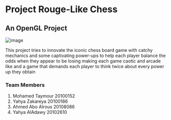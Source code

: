 # Project Rouge-Like Chess

## An OpenGL Project

![image](https://github.com/yayaOVE156/roguelikechess/assets/69405579/2de50e7f-511d-4b63-b281-35f49bd111d1)


This project tries to innovate the iconic chess board game with catchy mechanics and 
some captivating power-ups to help each player balance the odds when they appear to 
be losing making each game caotic and arcade like and a game that demands each player
to think twice about every power up they obtain

### Team Members

1) Mohamed Taymour 20100152
2) Yahya Zakareya 20100186
3) Ahmed Abo Alrous 20108086
4) Yahya AlAdawy 20102610

